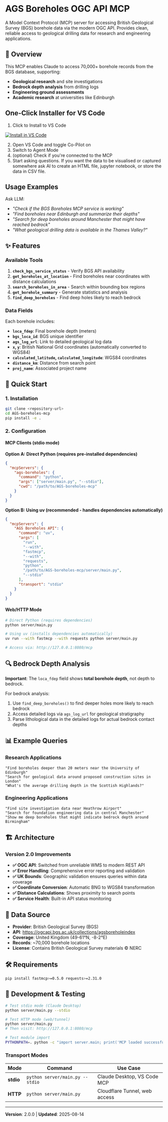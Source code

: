 # AGS Boreholes OGC API MCP

A Model Context Protocol (MCP) server for accessing British Geological Survey (BGS) borehole data via the modern OGC API. Provides clean, reliable access to geological drilling data for research and engineering applications.

## 🎯 Overview

This MCP enables Claude to access 70,000+ borehole records from the BGS database, supporting:
- **Geological research** and site investigations
- **Bedrock depth analysis** from drilling logs
- **Engineering ground assessments**  
- **Academic research** at universities like Edinburgh

## One-Click Installer for VS Code

1. Click to Install to VS Code

[![Install in VS Code](https://img.shields.io/badge/VS_Code-Install_AGS_Boreholes_OGC_API_--_MCP_Server-0098FF?style=flat-square&logo=visualstudiocode&logoColor=ffffff)](vscode:mcp/install?%7B%22name%22%3A%22AGS%20Boreholes%20OGC%20API%22%2C%22type%22%3A%22http%22%2C%22url%22%3A%22https%3A%2F%2Fags-boreholes-ogc-api.fastmcp.app%2Fmcp%22%7D)

2. Open VS Code and toggle Co-Pilot on
3. Switch to Agent Mode
4. (optional) Check if you're connected to the MCP
5. Start asking questions. If you want the data to be visualised or captured somewhere ask AI to create an HTML file, jupyter notebook, or store the data in CSV file.

## Usage Examples

Ask LLM:
- *"Check if the BGS Boreholes MCP service is working"*
- *"Find boreholes near Edinburgh and summarize their depths"*
- *"Search for deep boreholes around Manchester that might have reached bedrock"*
- *"What geological drilling data is available in the Thames Valley?"*

## ✨ Features

### Available Tools

1. **`check_bgs_service_status`** - Verify BGS API availability
2. **`get_boreholes_at_location`** - Find boreholes near coordinates with distance calculations
3. **`search_boreholes_in_area`** - Search within bounding box regions
4. **`get_borehole_summary`** - Generate statistics and analysis
5. **`find_deep_boreholes`** - Find deep holes likely to reach bedrock

### Data Fields

Each borehole includes:
- **`loca_fdep`**: Final borehole depth (meters) 
- **`bgs_loca_id`**: BGS unique identifier
- **`ags_log_url`**: Link to detailed geological log data
- **`x`, `y`**: British National Grid coordinates (automatically converted to WGS84)
- **`calculated_latitude`, `calculated_longitude`**: WGS84 coordinates
- **`distance_km`**: Distance from search point
- **`proj_name`**: Associated project name

## 🚀 Quick Start

### 1. Installation

```bash
git clone <repository-url>
cd AGS-boreholes-mcp
pip install -e .
```

### 2. Configuration

#### MCP Clients (stdio mode)

**Option A: Direct Python (requires pre-installed dependencies)**
```json
{
  "mcpServers": {
    "ags-boreholes": {
      "command": "python",
      "args": ["server/main.py", "--stdio"],
      "cwd": "/path/to/AGS-boreholes-mcp"
    }
  }
}
```

**Option B: Using uv (recommended - handles dependencies automatically)**
```json
{
  "mcpServers": {
    "AGS Boreholes API": {
      "command": "uv",
      "args": [
        "run",
        "--with",
        "fastmcp",
        "--with",
        "requests",
        "python",
        "/path/to/AGS-boreholes-mcp/server/main.py",
        "--stdio"
      ],
      "transport": "stdio"
    }
  }
}
```

#### Web/HTTP Mode

```bash
# Direct Python (requires dependencies)
python server/main.py

# Using uv (installs dependencies automatically)
uv run --with fastmcp --with requests python server/main.py

# Access via: http://127.0.0.1:8080/mcp
```


## 🔍 Bedrock Depth Analysis

**Important**: The `loca_fdep` field shows **total borehole depth**, not depth to bedrock.

For bedrock analysis:
1. Use `find_deep_boreholes()` to find deeper holes more likely to reach bedrock
2. Access detailed logs via `ags_log_url` for geological stratigraphy
3. Parse lithological data in the detailed logs for actual bedrock contact depths

## 📊 Example Queries

### Research Applications
```
"Find boreholes deeper than 20 meters near the University of Edinburgh"
"Search for geological data around proposed construction sites in London"  
"What's the average drilling depth in the Scottish Highlands?"
```

### Engineering Applications
```
"Find site investigation data near Heathrow Airport"
"Search for foundation engineering data in central Manchester"
"Show me deep boreholes that might indicate bedrock depth around Birmingham"
```

## 🏗️ Architecture

### Version 2.0 Improvements

- **✅ OGC API**: Switched from unreliable WMS to modern REST API
- **✅ Error Handling**: Comprehensive error reporting and validation
- **✅ UK Bounds**: Geographic validation ensures queries within data coverage
- **✅ Coordinate Conversion**: Automatic BNG to WGS84 transformation
- **✅ Distance Calculations**: Shows proximity to search points
- **✅ Service Health**: Built-in API status monitoring

## 📡 Data Source

- **Provider**: British Geological Survey (BGS)
- **API**: https://ogcapi.bgs.ac.uk/collections/agsboreholeindex
- **Coverage**: United Kingdom (49-61°N, -8-2°E)  
- **Records**: ~70,000 borehole locations
- **License**: Contains British Geological Survey materials © NERC

## 🛠️ Requirements

```bash
pip install fastmcp>=0.5.0 requests>=2.31.0
```

## 🧪 Development & Testing

```bash
# Test stdio mode (Claude Desktop)
python server/main.py --stdio

# Test HTTP mode (web/tunnel)
python server/main.py
# Then visit: http://127.0.0.1:8080/mcp

# Test module import
PYTHONPATH=. python -c "import server.main; print('MCP loaded successfully')"
```

### Transport Modes

| Mode | Command | Use Case |
|------|---------|----------|
| **stdio** | `python server/main.py --stdio` | Claude Desktop, VS Code MCP |
| **HTTP** | `python server/main.py` | Cloudflare Tunnel, web access |

---

**Version**: 2.0.0 | **Updated**: 2025-08-14
